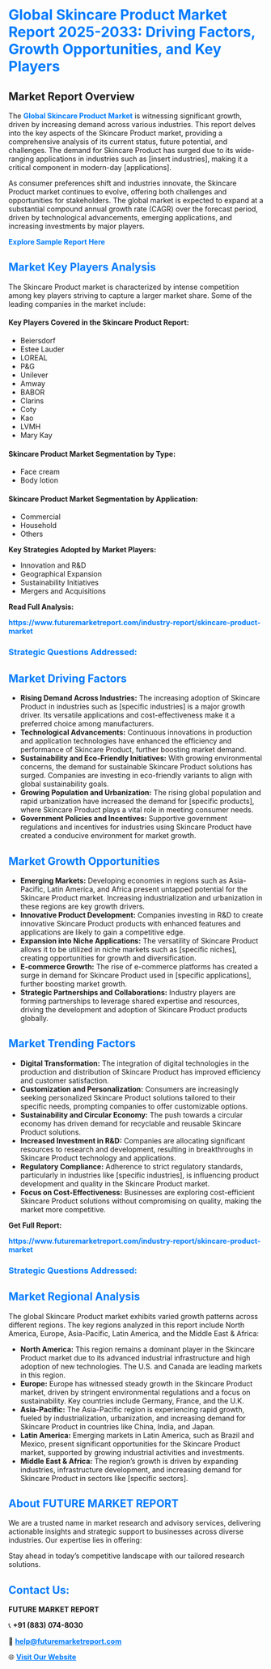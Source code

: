 <h1 style="color: #007BFF;">Global Skincare Product Market Report 2025-2033: Driving Factors, Growth Opportunities, and Key Players</h1>

<section id="overview">
<h2>Market Report Overview</h2>
<p>The <a href="https://www.futuremarketreport.com/industry-report/skincare-product-market" style="color: #007BFF; text-decoration: none;"><strong>Global Skincare Product Market</strong></a> is witnessing significant growth, driven by increasing demand across various industries. This report delves into the key aspects of the Skincare Product market, providing a comprehensive analysis of its current status, future potential, and challenges. The demand for Skincare Product has surged due to its wide-ranging applications in industries such as [insert industries], making it a critical component in modern-day [applications].</p>
<p>As consumer preferences shift and industries innovate, the Skincare Product market continues to evolve, offering both challenges and opportunities for stakeholders. The global market is expected to expand at a substantial compound annual growth rate (CAGR) over the forecast period, driven by technological advancements, emerging applications, and increasing investments by major players.</p>
</section>

<section id="overview">
<p><a href="https://www.futuremarketreport.com/request-sample/reportId=50688" style="color: #007BFF; text-decoration: none;"><strong>Explore Sample Report Here</strong></a></p>
</section>

<section id="key-players">
<h2 style="color: #007BFF;">Market Key Players Analysis</h2>
<p>The Skincare Product market is characterized by intense competition among key players striving to capture a larger market share. Some of the leading companies in the market include:</p>
<h4>Key Players Covered in the Skincare Product Report:</h4>
<ul><li>Beiersdorf</li><li>Estee Lauder</li><li>LOREAL</li><li>P&amp;G</li><li>Unilever</li><li>Amway</li><li>BABOR</li><li>Clarins</li><li>Coty</li><li>Kao</li><li>LVMH</li><li>Mary Kay</li></ul>
<h4>Skincare Product Market Segmentation by Type:</h4>
<ul><li>Face cream</li><li>Body lotion</li></ul>

<h4>Skincare Product Market Segmentation by Application:</h4>
<ul><li>Commercial</li><li>Household</li><li>Others</li></ul>
<p><strong>Key Strategies Adopted by Market Players:</strong></p>
<ul>
<li>Innovation and R&D</li>
<li>Geographical Expansion</li>
<li>Sustainability Initiatives</li>
<li>Mergers and Acquisitions</li>
</ul>
</section>

<section>
<p><strong>Read Full Analysis: </strong></p><a href="https://www.futuremarketreport.com/industry-report/skincare-product-market" style="color: #007BFF; text-decoration: none;"><strong>https://www.futuremarketreport.com/industry-report/skincare-product-market</strong></a>
<h3 style="color: #007BFF;">Strategic Questions Addressed:</h3>
</section>

<section id="driving-factors">
<h2 style="color: #007BFF;">Market Driving Factors</h2>
<ul>
<li><strong>Rising Demand Across Industries:</strong> The increasing adoption of Skincare Product in industries such as [specific industries] is a major growth driver. Its versatile applications and cost-effectiveness make it a preferred choice among manufacturers.</li>
<li><strong>Technological Advancements:</strong> Continuous innovations in production and application technologies have enhanced the efficiency and performance of Skincare Product, further boosting market demand.</li>
<li><strong>Sustainability and Eco-Friendly Initiatives:</strong> With growing environmental concerns, the demand for sustainable Skincare Product solutions has surged. Companies are investing in eco-friendly variants to align with global sustainability goals.</li>
<li><strong>Growing Population and Urbanization:</strong> The rising global population and rapid urbanization have increased the demand for [specific products], where Skincare Product plays a vital role in meeting consumer needs.</li>
<li><strong>Government Policies and Incentives:</strong> Supportive government regulations and incentives for industries using Skincare Product have created a conducive environment for market growth.</li>
</ul>
</section>

<section id="growth-opportunities">
<h2 style="color: #007BFF;">Market Growth Opportunities</h2>
<ul>
<li><strong>Emerging Markets:</strong> Developing economies in regions such as Asia-Pacific, Latin America, and Africa present untapped potential for the Skincare Product market. Increasing industrialization and urbanization in these regions are key growth drivers.</li>
<li><strong>Innovative Product Development:</strong> Companies investing in R&D to create innovative Skincare Product products with enhanced features and applications are likely to gain a competitive edge.</li>
<li><strong>Expansion into Niche Applications:</strong> The versatility of Skincare Product allows it to be utilized in niche markets such as [specific niches], creating opportunities for growth and diversification.</li>
<li><strong>E-commerce Growth:</strong> The rise of e-commerce platforms has created a surge in demand for Skincare Product used in [specific applications], further boosting market growth.</li>
<li><strong>Strategic Partnerships and Collaborations:</strong> Industry players are forming partnerships to leverage shared expertise and resources, driving the development and adoption of Skincare Product products globally.</li>
</ul>
</section>

<section id="trending-factors">
<h2 style="color: #007BFF;">Market Trending Factors</h2>
<ul>
<li><strong>Digital Transformation:</strong> The integration of digital technologies in the production and distribution of Skincare Product has improved efficiency and customer satisfaction.</li>
<li><strong>Customization and Personalization:</strong> Consumers are increasingly seeking personalized Skincare Product solutions tailored to their specific needs, prompting companies to offer customizable options.</li>
<li><strong>Sustainability and Circular Economy:</strong> The push towards a circular economy has driven demand for recyclable and reusable Skincare Product solutions.</li>
<li><strong>Increased Investment in R&D:</strong> Companies are allocating significant resources to research and development, resulting in breakthroughs in Skincare Product technology and applications.</li>
<li><strong>Regulatory Compliance:</strong> Adherence to strict regulatory standards, particularly in industries like [specific industries], is influencing product development and quality in the Skincare Product market.</li>
<li><strong>Focus on Cost-Effectiveness:</strong> Businesses are exploring cost-efficient Skincare Product solutions without compromising on quality, making the market more competitive.</li>
</ul>
</section>

<section>
<p><strong>Get Full Report: </strong></p><a href="https://www.futuremarketreport.com/industry-report/skincare-product-market" style="color: #007BFF; text-decoration: none;"><strong>https://www.futuremarketreport.com/industry-report/skincare-product-market</strong></a>
<h3 style="color: #007BFF;">Strategic Questions Addressed:</h3>
</section>


<section id="regional-analysis">
<h2 style="color: #007BFF;">Market Regional Analysis</h2>
<p>The global Skincare Product market exhibits varied growth patterns across different regions. The key regions analyzed in this report include North America, Europe, Asia-Pacific, Latin America, and the Middle East & Africa:</p>
<ul>
<li><strong>North America:</strong> This region remains a dominant player in the Skincare Product market due to its advanced industrial infrastructure and high adoption of new technologies. The U.S. and Canada are leading markets in this region.</li>
<li><strong>Europe:</strong> Europe has witnessed steady growth in the Skincare Product market, driven by stringent environmental regulations and a focus on sustainability. Key countries include Germany, France, and the U.K.</li>
<li><strong>Asia-Pacific:</strong> The Asia-Pacific region is experiencing rapid growth, fueled by industrialization, urbanization, and increasing demand for Skincare Product in countries like China, India, and Japan.</li>
<li><strong>Latin America:</strong> Emerging markets in Latin America, such as Brazil and Mexico, present significant opportunities for the Skincare Product market, supported by growing industrial activities and investments.</li>
<li><strong>Middle East & Africa:</strong> The region’s growth is driven by expanding industries, infrastructure development, and increasing demand for Skincare Product in sectors like [specific sectors].</li>
</ul>
</section>

<footer>
<h2 style="color: #007BFF;">About FUTURE MARKET REPORT</h2>
<p>We are a trusted name in market research and advisory services, delivering actionable insights and strategic support to businesses across diverse industries. Our expertise lies in offering:</p>

<p>Stay ahead in today’s competitive landscape with our tailored research solutions.</p>

<h2 style="color: #007BFF;">Contact Us:</h2>
<p><strong>FUTURE MARKET REPORT</strong></p>
<p>📞 <strong>+91 (883) 074-8030</strong></p>
<p>📧 <strong><a href="mailto:help@futuremarketreport.com" style="color: #007BFF;">help@futuremarketreport.com</a></strong></p>
<p>🌐 <strong><a href="https://www.futuremarketreport.com/" style="color: #007BFF;">Visit Our Website</a></strong></p>
</footer>